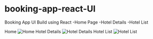 # booking-app-react-UI

Booking App UI Build using React
-Home Page
-Hotel Details
-Hotel List

Home
![Home](https://user-images.githubusercontent.com/85095015/167261590-18539649-f3c7-4415-9dee-44a0029cb4ef.png)
Hotel Details 
![Hotel Details](https://user-images.githubusercontent.com/85095015/167262056-b090f1fd-ecbc-42cf-9843-7b9cf9349f48.png)
Hotel List
![Hotel List](https://user-images.githubusercontent.com/85095015/167262060-e8768bbe-5ea3-4b35-98a6-27fe0c0026a3.png)
